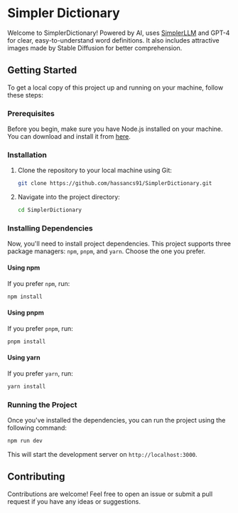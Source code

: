 # Simpler Dictionary

Welcome to SimplerDictionary! Powered by AI, uses [SimplerLLM](https://github.com/hassancs91/SimplerLLM) and GPT-4 for
clear, easy-to-understand word definitions. It also includes attractive images
made by Stable Diffusion for better comprehension.

## Getting Started

To get a local copy of this project up and running on your machine, follow these
steps:

### Prerequisites

Before you begin, make sure you have Node.js installed on your machine. You can
download and install it from [here](https://nodejs.org/).

### Installation

1. Clone the repository to your local machine using Git:

    ```bash
    git clone https://github.com/hassancs91/SimplerDictionary.git
    ```

2. Navigate into the project directory:

    ```bash
    cd SimplerDictionary
    ```

### Installing Dependencies

Now, you'll need to install project dependencies. This project supports three
package managers: `npm`, `pnpm`, and `yarn`. Choose the one you prefer.

#### Using npm

If you prefer `npm`, run:

```bash
npm install
```

#### Using pnpm

If you prefer `pnpm`, run:

```bash
pnpm install
```

#### Using yarn

If you prefer `yarn`, run:

```bash
yarn install
```

### Running the Project

Once you've installed the dependencies, you can run the project using the
following command:

```bash
npm run dev
```

This will start the development server on `http://localhost:3000`.

## Contributing

Contributions are welcome! Feel free to open an issue or submit a pull request
if you have any ideas or suggestions.
